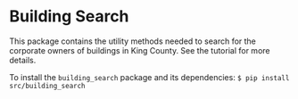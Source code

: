 # Building Search

This package contains the utility methods needed to search for the corporate owners of buildings in King County. See the tutorial for more details.

To install the `building_search` package and its dependencies:
`$ pip install src/building_search`

